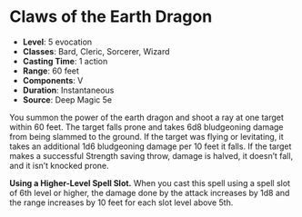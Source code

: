# Claws of the Earth Dragon

- **Level**: 5 evocation
- **Classes**: Bard, Cleric, Sorcerer, Wizard
- **Casting Time**: 1 action
- **Range**: 60 feet
- **Components**: V
- **Duration**: Instantaneous
- **Source**: Deep Magic 5e

You summon the power of the earth dragon and shoot a ray at one target within 60 feet. The target falls prone and takes 6d8 bludgeoning damage from being slammed to the ground. If the target was flying or levitating, it takes an additional 1d6 bludgeoning damage per 10 feet it falls. If the target makes a successful Strength saving throw, damage is halved, it doesn’t fall, and it isn’t knocked prone.

**Using a Higher-Level Spell Slot.** When you cast this spell using a spell slot of 6th level or higher, the damage done by the attack increases by 1d8 and the range increases by 10 feet for each slot level above 5th.
